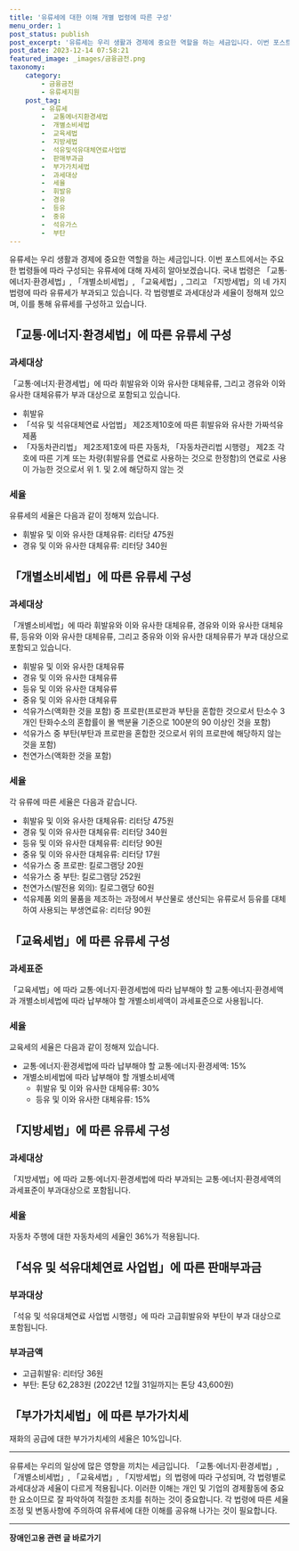 ```yaml
---
title: '유류세에 대한 이해 개별 법령에 따른 구성'
menu_order: 1
post_status: publish
post_excerpt: '유류세는 우리 생활과 경제에 중요한 역할을 하는 세금입니다. 이번 포스트에서는 주요한 법령들에 따라 구성되는 유류세에 대해 자세히 알아보겠습니다. 국내 법령은  교통 에너지 환경세법 ,  개별소비세법 ,  교육세법 , 그리고  지방세법 의 네 가지 법령에 따라 유류세가 부과되고 있습니다. 각 법령별로 과세대상과 세율이 정해져 있으며, 이를 통해 유류세를 구성하고 있습니다.'
post_date: 2023-12-14 07:58:21
featured_image: _images/금융금전.png
taxonomy:
    category:
        - 금융금전
        - 유류세지원
    post_tag:
        - 유류세
        -  교통에너지환경세법
        -  개별소비세법
        -  교육세법
        -  지방세법
        -  석유및석유대체연료사업법
        -  판매부과금
        -  부가가치세법
        -  과세대상
        -  세율
        -  휘발유
        -  경유
        -  등유
        -  중유
        -  석유가스
        -  부탄
---
```



유류세는 우리 생활과 경제에 중요한 역할을 하는 세금입니다. 이번 포스트에서는 주요한 법령들에 따라 구성되는 유류세에 대해 자세히 알아보겠습니다. 국내 법령은 「교통·에너지·환경세법」, 「개별소비세법」, 「교육세법」, 그리고 「지방세법」의 네 가지 법령에 따라 유류세가 부과되고 있습니다. 각 법령별로 과세대상과 세율이 정해져 있으며, 이를 통해 유류세를 구성하고 있습니다.

## 「교통·에너지·환경세법」에 따른 유류세 구성

### 과세대상

「교통·에너지·환경세법」에 따라 휘발유와 이와 유사한 대체유류, 그리고 경유와 이와 유사한 대체유류가 부과 대상으로 포함되고 있습니다. 

- 휘발유
- 「석유 및 석유대체연료 사업법」 제2조제10호에 따른 휘발유와 유사한 가짜석유제품
- 「자동차관리법」 제2조제1호에 따른 자동차, 「자동차관리법 시행령」 제2조 각 호에 따른 기계 또는 차량(휘발유를 연료로 사용하는 것으로 한정함)의 연료로 사용이 가능한 것으로서 위 1. 및 2.에 해당하지 않는 것

### 세율

유류세의 세율은 다음과 같이 정해져 있습니다.

- 휘발유 및 이와 유사한 대체유류: 리터당 475원
- 경유 및 이와 유사한 대체유류: 리터당 340원

## 「개별소비세법」에 따른 유류세 구성

### 과세대상

「개별소비세법」에 따라 휘발유와 이와 유사한 대체유류, 경유와 이와 유사한 대체유류, 등유와 이와 유사한 대체유류, 그리고 중유와 이와 유사한 대체유류가 부과 대상으로 포함되고 있습니다.

- 휘발유 및 이와 유사한 대체유류
- 경유 및 이와 유사한 대체유류
- 등유 및 이와 유사한 대체유류
- 중유 및 이와 유사한 대체유류
- 석유가스(액화한 것을 포함) 중 프로판(프로판과 부탄을 혼합한 것으로서 탄소수 3개인 탄화수소의 혼합률이 몰 백분율 기준으로 100분의 90 이상인 것을 포함)
- 석유가스 중 부탄(부탄과 프로판을 혼합한 것으로서 위의 프로판에 해당하지 않는 것을 포함)
- 천연가스(액화한 것을 포함)

### 세율

각 유류에 따른 세율은 다음과 같습니다.

- 휘발유 및 이와 유사한 대체유류: 리터당 475원
- 경유 및 이와 유사한 대체유류: 리터당 340원
- 등유 및 이와 유사한 대체유류: 리터당 90원
- 중유 및 이와 유사한 대체유류: 리터당 17원
- 석유가스 중 프로판: 킬로그램당 20원
- 석유가스 중 부탄: 킬로그램당 252원
- 천연가스(발전용 외의): 킬로그램당 60원
- 석유제품 외의 물품을 제조하는 과정에서 부산물로 생산되는 유류로서 등유를 대체하여 사용되는 부생연료유: 리터당 90원

## 「교육세법」에 따른 유류세 구성

### 과세표준

「교육세법」에 따라 교통·에너지·환경세법에 따라 납부해야 할 교통·에너지·환경세액과 개별소비세법에 따라 납부해야 할 개별소비세액이 과세표준으로 사용됩니다.

### 세율

교육세의 세율은 다음과 같이 정해져 있습니다.

- 교통·에너지·환경세법에 따라 납부해야 할 교통·에너지·환경세액: 15%
- 개별소비세법에 따라 납부해야 할 개별소비세액
  - 휘발유 및 이와 유사한 대체유류: 30%
  - 등유 및 이와 유사한 대체유류: 15%

## 「지방세법」에 따른 유류세 구성

### 과세대상

「지방세법」에 따라 교통·에너지·환경세법에 따라 부과되는 교통·에너지·환경세액의 과세표준이 부과대상으로 포함됩니다.

### 세율

자동차 주행에 대한 자동차세의 세율인 36%가 적용됩니다.

## 「석유 및 석유대체연료 사업법」에 따른 판매부과금

### 부과대상

「석유 및 석유대체연료 사업법 시행령」에 따라 고급휘발유와 부탄이 부과 대상으로 포함됩니다.

### 부과금액

- 고급휘발유: 리터당 36원
- 부탄: 톤당 62,283원 (2022년 12월 31일까지는 톤당 43,600원)

## 「부가가치세법」에 따른 부가가치세

재화의 공급에 대한 부가가치세의 세율은 10%입니다.

---

유류세는 우리의 일상에 많은 영향을 끼치는 세금입니다. 「교통·에너지·환경세법」, 「개별소비세법」, 「교육세법」, 「지방세법」의 법령에 따라 구성되며, 각 법령별로 과세대상과 세율이 다르게 적용됩니다. 이러한 이해는 개인 및 기업의 경제활동에 중요한 요소이므로 잘 파악하여 적절한 조치를 취하는 것이 중요합니다. 각 법령에 따른 세율 조정 및 변동사항에 주의하여 유류세에 대한 이해를 공유해 나가는 것이 필요합니다.
<!-- wp:separator -->
<hr class="wp-block-separator has-alpha-channel-opacity"/>
<!-- /wp:separator -->

<!-- wp:group {"backgroundColor":"base","layout":{"type":"constrained"}} -->
<div class="wp-block-group has-base-background-color has-background"><!-- wp:paragraph {"align":"center","fontSize":"medium"} -->
<p class="has-text-align-center has-large-font-size"><strong>장애인고용 관련 글 바로가기</strong></p>
<!-- /wp:paragraph -->


<!-- wp:latest-posts
{"categories":[{"id":11037,"count":19,"description":"","link":"https://uknowlaw.com/category/%ec%9e%a5%ec%95%a0%ec%9d%b8%ea%b3%a0%ec%9a%a9/","name":"장애인고용","slug":"장애인고용","taxonomy":"category","parent":0,"meta":[],"_links":{"self":[{"href":"https://uknowlaw.com/wp-json/wp/v2/categories/11037"}],"collection":[{"href":"https://uknowlaw.com/wp-json/wp/v2/categories"}],"about":[{"href":"https://uknowlaw.com/wp-json/wp/v2/taxonomies/category"}],"wp:post_type":[{"href":"https://uknowlaw.com/wp-json/wp/v2/posts?categories=11037"}],"curies":[{"name":"wp","href":"https://api.w.org/{rel}","templated":true}]}}],"postsToShow":100,"excerptLength":28,"postLayout":"grid","columns":2,"featuredImageAlign":"left","featuredImageSizeSlug":"large","fontSize":"small"} /--></div>
<!-- /wp:group -->
